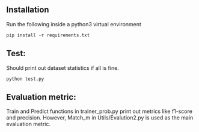 ## Installation
Run the following inside a python3 virtual environment
```
pip install -r requirements.txt
```

## Test:
Should print out dataset statistics if all is fine.
```
python test.py
```

## Evaluation metric:
Train and Predict functions in trainer_prob.py print out metrics like f1-score and precision.
However, Match_m in Utils/Evalution2.py is used as the main evaluation metric.

